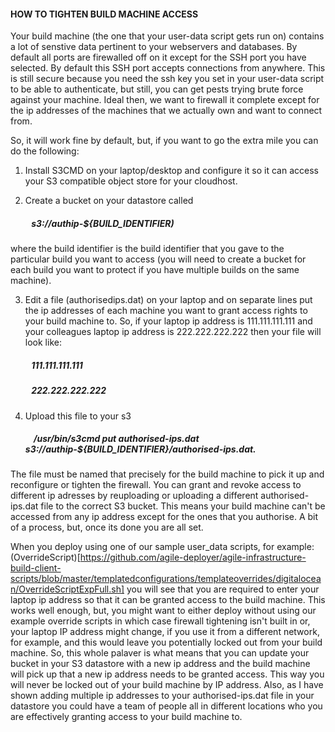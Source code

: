#### HOW TO TIGHTEN BUILD MACHINE ACCESS  

Your build machine (the one that your user-data script gets run on) contains a lot of senstive data pertinent to your webservers and databases. By default all ports are firewalled off on it except for the SSH port you have selected. By default this SSH port accepts connections from anywhere. This is still secure because you need the ssh key you set in your user-data script to be able to authenticate, but still, you can get pests trying brute force against your machine. Ideal then, we want to firewall it complete except for the ip addresses of the machines that we actually own and want to connect from.   


So, it will work fine by default, but, if you want to go the extra mile you can do the following:  

1. Install S3CMD on your laptop/desktop and configure it so it can access your S3 compatible object store for your cloudhost.  
  
2. Create a bucket on your datastore called  

##### &nbsp;&nbsp;&nbsp;&nbsp;&nbsp;&nbsp;&nbsp;&nbsp;&nbsp;  s3://authip-${BUILD_IDENTIFIER) 

where the build identifier is the build identifier that you gave to the particular build you want to access (you will need to create a bucket for each build you want to protect if you have multiple builds on the same machine).  

3. Edit a file (authorisedips.dat) on your laptop and on separate lines put the ip addresses of each machine you want to grant access rights to your build machine to. So, if your laptop ip address is 111.111.111.111 and your colleagues laptop ip address is 222.222.222.222 then your file will look like:  
   
  ##### &nbsp;&nbsp;&nbsp;&nbsp;&nbsp;&nbsp;&nbsp;&nbsp;&nbsp;   111.111.111.111  
  ##### &nbsp;&nbsp;&nbsp;&nbsp;&nbsp;&nbsp;&nbsp;&nbsp;&nbsp;   222.222.222.222  
   
4. Upload this file to your s3 

   ##### &nbsp;&nbsp;&nbsp; /usr/bin/s3cmd put authorised-ips.dat s3://authip-${BUILD_IDENTIFIER}/authorised-ips.dat. 
   
The file must be named that precisely for the build machine to pick it up and reconfigure or tighten the firewall. You can grant and revoke access to different ip adresses by reuploading or uploading a different authorised-ips.dat file to the correct S3 bucket. This means your build machine can't be accessed from any ip address except for the ones that you authorise. A bit of a process, but, once its done you are all set. 

When you deploy using one of our sample user_data scripts, for example: (OverrideScript)[https://github.com/agile-deployer/agile-infrastructure-build-client-scripts/blob/master/templatedconfigurations/templateoverrides/digitalocean/OverrideScriptExpFull.sh] you will see that you are required to enter your laptop ip address so that it can be granted access to the build machine. This works well enough, but, you might want to either deploy without using our example override scripts in which case firewall tightening isn't built in or, your laptop IP address might change, if you use it from a different network, for example, and this would leave you potentially locked out from your build machine. So, this whole palaver is what means that you can update your bucket in your S3 datastore with a new ip address and the build machine will pick up that a new ip address needs to be granted access. This way you will never be locked out of your build machine by IP address. Also, as I have shown adding multiple ip addresses to your authorised-ips.dat file in your datastore you could have a team of people all in different locations who you are effectively granting access to your build machine to. 
